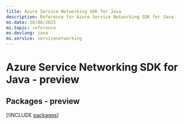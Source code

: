 ```yaml
---
title: Azure Service Networking SDK for Java
description: Reference for Azure Service Networking SDK for Java
ms.date: 10/08/2025
ms.topic: reference
ms.devlang: java
ms.service: servicenetworking
---
```

# Azure Service Networking SDK for Java - preview
## Packages - preview
[!INCLUDE [packages](service-networking-index.md)]